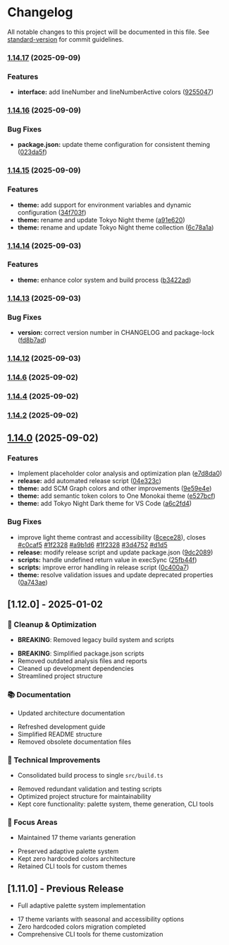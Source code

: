 # Changelog

All notable changes to this project will be documented in this file. See [standard-version](https://github.com/conventional-changelog/standard-version) for commit guidelines.

### [1.14.17](https://github.com/darqus/tokyo-night-moredn-vscode-theme/compare/v1.14.16...v1.14.17) (2025-09-09)


### Features

* **interface:** add lineNumber and lineNumberActive colors ([9255047](https://github.com/darqus/tokyo-night-moredn-vscode-theme/commit/9255047c2421a4066db08833345f2a8b72da9b61))

### [1.14.16](https://github.com/darqus/tokyo-night-moredn-vscode-theme/compare/v1.14.15...v1.14.16) (2025-09-09)


### Bug Fixes

* **package.json:** update theme configuration for consistent theming ([023da5f](https://github.com/darqus/tokyo-night-moredn-vscode-theme/commit/023da5f94ae2911cd845da546d5abefe3d9f68a9))

### [1.14.15](https://github.com/darqus/tokyo-night-moredn-vscode-theme/compare/v1.14.14...v1.14.15) (2025-09-09)


### Features

* **theme:** add support for environment variables and dynamic configuration ([34f703f](https://github.com/darqus/tokyo-night-moredn-vscode-theme/commit/34f703f46339106027ff329ab76ad55c50bd7017))
* **theme:** rename and update Tokyo Night theme ([a91e620](https://github.com/darqus/tokyo-night-moredn-vscode-theme/commit/a91e620a15d4def9a06dc5e4f1fb239276ea368b))
* **theme:** rename and update Tokyo Night theme collection ([6c78a1a](https://github.com/darqus/tokyo-night-moredn-vscode-theme/commit/6c78a1a55692f18e155da8b826607041d2bdf0c6))

### [1.14.14](https://github.com/darqus/tokyo-night-moredn-vscode-theme/compare/v1.14.13...v1.14.14) (2025-09-03)

### Features

* **theme:** enhance color system and build process ([b3422ad](https://github.com/darqus/tokyo-night-moredn-vscode-theme/commit/b3422ad6035a65529494468322277ee243e1f8a9))

### [1.14.13](https://github.com/darqus/tokyo-night-moredn-vscode-theme/compare/v1.14.12...v1.14.13) (2025-09-03)

### Bug Fixes

* **version:** correct version number in CHANGELOG and package-lock ([fd8b7ad](https://github.com/darqus/tokyo-night-moredn-vscode-theme/commit/fd8b7addf12a4f75c367353a703483731b6f1c66))

### [1.14.12](https://github.com/darqus/tokyo-night-moredn-vscode-theme/compare/v1.14.10...v1.14.12) (2025-09-03)

### [1.14.6](https://github.com/darqus/tokyo-night-moredn-vscode-theme/compare/v1.14.3...v1.14.6) (2025-09-02)

### [1.14.4](https://github.com/darqus/tokyo-night-moredn-vscode-theme/compare/v1.14.1...v1.14.4) (2025-09-02)

### [1.14.2](https://github.com/darqus/tokyo-night-moredn-vscode-theme/compare/v1.13.0...v1.14.2) (2025-09-02)

## [1.14.0](https://github.com/darqus/tokyo-night-moredn-vscode-theme/compare/v1.11.0...v1.14.0) (2025-09-02)

### Features

* Implement placeholder color analysis and optimization plan ([e7d8da0](https://github.com/darqus/tokyo-night-moredn-vscode-theme/commit/e7d8da0b69f8e690e269a17c935c6c71333704f8))
* **release:** add automated release script ([04e323c](https://github.com/darqus/tokyo-night-moredn-vscode-theme/commit/04e323c35eb7c8b05972f9a1314b3ffa9ca26288))
* **theme:** add SCM Graph colors and other improvements ([9e59e4e](https://github.com/darqus/tokyo-night-moredn-vscode-theme/commit/9e59e4efee601b76da41c4177a871f98c8473a10))
* **theme:** add semantic token colors to One Monokai theme ([e527bcf](https://github.com/darqus/tokyo-night-moredn-vscode-theme/commit/e527bcffd74d8f157114e4a6227cb721a192ceb5))
* **theme:** add Tokyo Night Dark theme for VS Code ([a6c2fd4](https://github.com/darqus/tokyo-night-moredn-vscode-theme/commit/a6c2fd4796cab91530f4820df36f3616087b048b))

### Bug Fixes

* improve light theme contrast and accessibility ([8cece28](https://github.com/darqus/tokyo-night-moredn-vscode-theme/commit/8cece284cc570d514b5c5f9862bf9a4c61469b51)), closes [#c0caf5](https://github.com/darqus/tokyo-night-moredn-vscode-theme/issues/c0caf5) [#1f2328](https://github.com/darqus/tokyo-night-moredn-vscode-theme/issues/1f2328) [#a9b1d6](https://github.com/darqus/tokyo-night-moredn-vscode-theme/issues/a9b1d6) [#1f2328](https://github.com/darqus/tokyo-night-moredn-vscode-theme/issues/1f2328) [#3d4752](https://github.com/darqus/tokyo-night-moredn-vscode-theme/issues/3d4752) [#d1d5](https://github.com/darqus/tokyo-night-moredn-vscode-theme/issues/d1d5)
* **release:** modify release script and update package.json ([9dc2089](https://github.com/darqus/tokyo-night-moredn-vscode-theme/commit/9dc20892a905e9a0f5c9abc996a3d9e1cabbc609))
* **scripts:** handle undefined return value in execSync ([25fb44f](https://github.com/darqus/tokyo-night-moredn-vscode-theme/commit/25fb44f7463429b8ff8f437a07510690f2427bc7))
* **scripts:** improve error handling in release script ([0c400a7](https://github.com/darqus/tokyo-night-moredn-vscode-theme/commit/0c400a7f136f317e4e1a69b08ce1c5ca92b9f52d))
* **theme:** resolve validation issues and update deprecated properties ([0a743ae](https://github.com/darqus/tokyo-night-moredn-vscode-theme/commit/0a743aef7fef2baf580ca50a522a7e0666179681))

## [1.12.0] - 2025-01-02

### 🧹 Cleanup & Optimization

- **BREAKING**: Removed legacy build system and scripts
* **BREAKING**: Simplified package.json scripts
* Removed outdated analysis files and reports
* Cleaned up development dependencies
* Streamlined project structure

### 📚 Documentation

- Updated architecture documentation
* Refreshed development guide
* Simplified README structure
* Removed obsolete documentation files

### 🔧 Technical Improvements

- Consolidated build process to single `src/build.ts`
* Removed redundant validation and testing scripts
* Optimized project structure for maintainability
* Kept core functionality: palette system, theme generation, CLI tools

### 🎯 Focus Areas

- Maintained 17 theme variants generation
* Preserved adaptive palette system
* Kept zero hardcoded colors architecture
* Retained CLI tools for custom themes

## [1.11.0] - Previous Release

- Full adaptive palette system implementation
* 17 theme variants with seasonal and accessibility options
* Zero hardcoded colors migration completed
* Comprehensive CLI tools for theme customization
